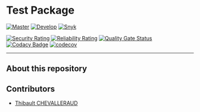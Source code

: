 # Test Package

[![Master](https://github.com/tchevalleraud/test-package/actions/workflows/master.yml/badge.svg)](https://github.com/tchevalleraud/test-package/actions/workflows/master.yml)
[![Develop](https://github.com/tchevalleraud/test-package/actions/workflows/develop.yml/badge.svg)](https://github.com/tchevalleraud/test-package/actions/workflows/develop.yml)
[![Snyk](https://snyk-widget.herokuapp.com/badge/composer/snyk/tchevalleraud/test-package/badge.svg)](https://app.snyk.io/org/tchevalleraud/project/9214773f-6060-4f84-9990-536e2e4604ad)

[![Security Rating](https://sonarcloud.io/api/project_badges/measure?project=tchevalleraud_test-package&metric=security_rating)](https://sonarcloud.io/summary/new_code?id=tchevalleraud_test-package)
[![Reliability Rating](https://sonarcloud.io/api/project_badges/measure?project=tchevalleraud_test-package&metric=reliability_rating)](https://sonarcloud.io/summary/new_code?id=tchevalleraud_test-package)
[![Quality Gate Status](https://sonarcloud.io/api/project_badges/measure?project=tchevalleraud_test-package&metric=alert_status)](https://sonarcloud.io/summary/new_code?id=tchevalleraud_test-package)
[![Codacy Badge](https://app.codacy.com/project/badge/Grade/a139ca299f0b46c7888ffba326de6fc3)](https://www.codacy.com/gh/tchevalleraud/test-package/dashboard?utm_source=github.com&amp;utm_medium=referral&amp;utm_content=tchevalleraud/test-package&amp;utm_campaign=Badge_Grade)
[![codecov](https://codecov.io/gh/tchevalleraud/test-package/branch/master/graph/badge.svg?token=LMV2YDDHU6)](https://codecov.io/gh/tchevalleraud/test-package)

---

## About this repository

## Contributors
- [Thibault CHEVALLERAUD](http://github.com/tchevalleraud)